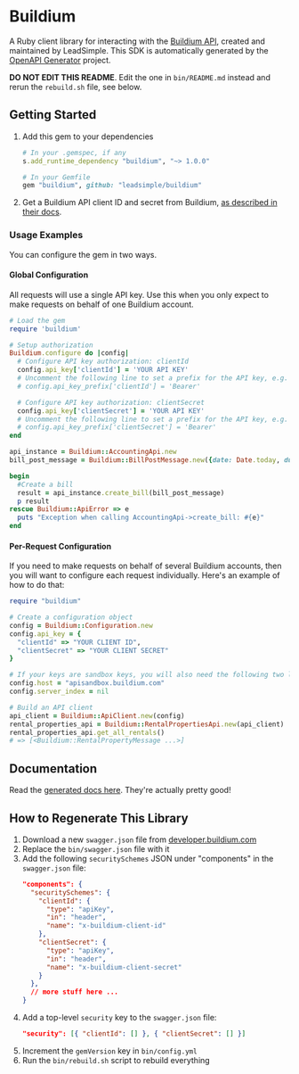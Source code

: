 # Buildium

A Ruby client library for interacting with the [Buildium API](https://developer.buildium.com), created and maintained by LeadSimple. This SDK is automatically generated by the [OpenAPI Generator](https://openapi-generator.tech) project.

**DO NOT EDIT THIS README**. Edit the one in `bin/README.md` instead and rerun the `rebuild.sh` file, see below.

## Getting Started

1. Add this gem to your dependencies

    ```ruby
    # In your .gemspec, if any
    s.add_runtime_dependency "buildium", "~> 1.0.0"

    # In your Gemfile
    gem "buildium", github: "leadsimple/buildium"
    ```

2. Get a Buildium API client ID and secret from Buildium, [as described in their docs](https://developer.buildium.com/#section/Getting-Started).

### Usage Examples

You can configure the gem in two ways.

#### Global Configuration
All requests will use a single API key. Use this when you only expect to make requests on behalf of one Buildium account.

```ruby
# Load the gem
require 'buildium'

# Setup authorization
Buildium.configure do |config|
  # Configure API key authorization: clientId
  config.api_key['clientId'] = 'YOUR API KEY'
  # Uncomment the following line to set a prefix for the API key, e.g. 'Bearer' (defaults to nil)
  # config.api_key_prefix['clientId'] = 'Bearer'

  # Configure API key authorization: clientSecret
  config.api_key['clientSecret'] = 'YOUR API KEY'
  # Uncomment the following line to set a prefix for the API key, e.g. 'Bearer' (defaults to nil)
  # config.api_key_prefix['clientSecret'] = 'Bearer'
end

api_instance = Buildium::AccountingApi.new
bill_post_message = Buildium::BillPostMessage.new({date: Date.today, due_date: Date.today, vendor_id: 37, lines: [Buildium::BillLineSaveMessage.new({accounting_entity: Buildium::BillAccountingEntitySaveMessage.new({id: 37, accounting_entity_type: 'Association'}), gl_account_id: 37, amount: 3.56})]}) # BillPostMessage | 

begin
  #Create a bill
  result = api_instance.create_bill(bill_post_message)
  p result
rescue Buildium::ApiError => e
  puts "Exception when calling AccountingApi->create_bill: #{e}"
end
```

#### Per-Request Configuration
If you need to make requests on behalf of several Buildium accounts, then you will want to configure each request individually. Here's an example of how to do that:

```ruby
require "buildium"

# Create a configuration object
config = Buildium::Configuration.new
config.api_key = {
  "clientId" => "YOUR CLIENT ID",
  "clientSecret" => "YOUR CLIENT SECRET"
}

# If your keys are sandbox keys, you will also need the following two lines
config.host = "apisandbox.buildium.com"
config.server_index = nil

# Build an API client
api_client = Buildium::ApiClient.new(config)
rental_properties_api = Buildium::RentalPropertiesApi.new(api_client)
rental_properties_api.get_all_rentals()
# => [<Buildium::RentalPropertyMessage ...>]
```

## Documentation
Read the [generated docs here](/DOCS.md). They're actually pretty good!

## How to Regenerate This Library

1. Download a new `swagger.json` file from [developer.buildium.com](https://developer.buildium.com)
2. Replace the `bin/swagger.json` file with it
3. Add the following `securitySchemes` JSON under "components" in the `swagger.json` file:
   ```json
   "components": {
     "securitySchemes": {
       "clientId": {
         "type": "apiKey",
         "in": "header",
         "name": "x-buildium-client-id"
       },
       "clientSecret": {
         "type": "apiKey",
         "in": "header",
         "name": "x-buildium-client-secret"
       }
     },
     // more stuff here ...
   }
   ```
4. Add a top-level `security` key to the `swagger.json` file:
   ```json
   "security": [{ "clientId": [] }, { "clientSecret": [] }]
   ```
5. Increment the `gemVersion` key in `bin/config.yml`
6. Run the `bin/rebuild.sh` script to rebuild everything